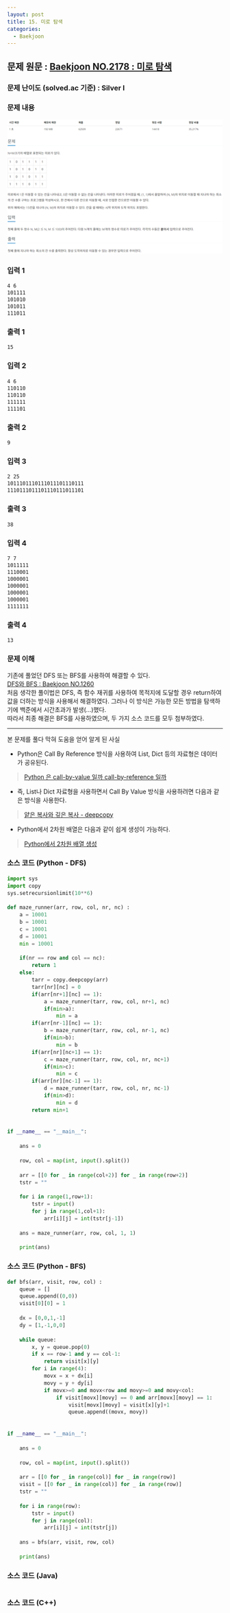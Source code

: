 ```yaml
---
layout: post
title: 15. 미로 탐색
categories:
  - Baekjoon
---
```


## 문제 원문 : [Baekjoon NO.2178 : 미로 탐색](https://www.acmicpc.net/problem/2178)  

### 문제 난이도 (solved.ac 기준) : Silver I

### 문제 내용
![2178_maze_search](/assets/images/Baekjoon/2178_maze_search.PNG)  

### 입력 1
```
4 6
101111
101010
101011
111011
```
### 출력 1
```
15
```  

### 입력 2
```
4 6
110110
110110
111111
111101
```
### 출력 2
```
9
```  

### 입력 3
```
2 25
1011101110111011101110111
1110111011101110111011101
```
### 출력 3
```
38
```  

### 입력 4
```
7 7
1011111
1110001
1000001
1000001
1000001
1000001
1111111
```
### 출력 4
```
13
```  

### 문제 이해
기존에 풀었던 DFS 또는 BFS를 사용하여 해결할 수 있다.  
[DFS와 BFS : Baekjoon NO.1260](http://takeaimk.tk/baekjoon/2020/01/23/(Baekjoon)1260_DFS_BFS.html)  
처음 생각한 풀이법은 DFS, 즉 함수 재귀를 사용하여 목적지에 도달할 경우 return하여 값을 더하는 방식을 사용해서 해결하였다.
그러나 이 방식은 가능한 모든 방법을 탐색하기에 백준에서 시간초과가 발생(...)했다.  
따라서 최종 해결은 BFS를 사용하였으며, 두 가지 소스 코드를 모두 첨부하였다.  

---

본 문제를 풀다 막혀 도움을 얻어 알게 된 사실
 - Python은 Call By Reference 방식을 사용하여 List, Dict 등의 자료형은 데이터가 공유된다.  
 > [Python 은 call-by-value 일까 call-by-reference 일까](https://www.pymoon.com/entry/Python-%EC%9D%80-callbyvalue-%EC%9D%BC%EA%B9%8C-callbyreference-%EC%9D%BC%EA%B9%8C)  
 - 즉, List나 Dict 자료형을 사용하면서 Call By Value 방식을 사용하려면 다음과 같은 방식을 사용한다.  
 > [얕은 복사와 깊은 복사 - deepcopy](https://wikidocs.net/16038)
 - Python에서 2차원 배열은 다음과 같이 쉽게 생성이 가능하다.  
 > [Python에서 2차원 배열 생성](https://andrew0409.tistory.com/53)


### 소스 코드 (Python - DFS)
```python
import sys
import copy
sys.setrecursionlimit(10**6)

def maze_runner(arr, row, col, nr, nc) :
    a = 10001
    b = 10001
    c = 10001
    d = 10001
    min = 10001

    if(nr == row and col == nc):  
        return 1
    else:
        tarr = copy.deepcopy(arr)
        tarr[nr][nc] = 0
        if(arr[nr+1][nc] == 1):
            a = maze_runner(tarr, row, col, nr+1, nc)
            if(min>a):
                min = a
        if(arr[nr-1][nc] == 1):
            b = maze_runner(tarr, row, col, nr-1, nc)
            if(min>b):
                min = b
        if(arr[nr][nc+1] == 1):
            c = maze_runner(tarr, row, col, nr, nc+1)
            if(min>c):
                min = c
        if(arr[nr][nc-1] == 1):
            d = maze_runner(tarr, row, col, nr, nc-1)
            if(min>d):
                min = d
        return min+1


if __name__ == "__main__":
    
    ans = 0
    
    row, col = map(int, input().split())
    
    arr = [[0 for _ in range(col+2)] for _ in range(row+2)]
    tstr = ""

    for i in range(1,row+1):
        tstr = input()
        for j in range(1,col+1):
            arr[i][j] = int(tstr[j-1])

    ans = maze_runner(arr, row, col, 1, 1)

    print(ans)    


```  

### 소스 코드 (Python - BFS)
```python
def bfs(arr, visit, row, col) :
    queue = []
    queue.append((0,0))
    visit[0][0] = 1

    dx = [0,0,1,-1]
    dy = [1,-1,0,0]

    while queue:
        x, y = queue.pop(0)
        if x == row-1 and y == col-1:
            return visit[x][y]
        for i in range(4):
            movx = x + dx[i]
            movy = y + dy[i]
            if movx>=0 and movx<row and movy>=0 and movy<col:
                if visit[movx][movy] == 0 and arr[movx][movy] == 1:
                    visit[movx][movy] = visit[x][y]+1
                    queue.append((movx, movy))


if __name__ == "__main__":
    
    ans = 0
    
    row, col = map(int, input().split())
    
    arr = [[0 for _ in range(col)] for _ in range(row)]
    visit = [[0 for _ in range(col)] for _ in range(row)]
    tstr = ""

    for i in range(row):
        tstr = input()
        for j in range(col):
            arr[i][j] = int(tstr[j])

    ans = bfs(arr, visit, row, col)

    print(ans)    


```


### 소스 코드 (Java)
```java

```  

### 소스 코드 (C++)

```cpp


```

